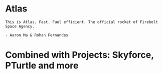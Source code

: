 # Atlas
```
This is Atlas. Fast. Fuel efficient. The official rocket of Firebolt Space Agency.

- Aaron Ma & Rohan Fernandes
```
# Combined with Projects: Skyforce, PTurtle and more